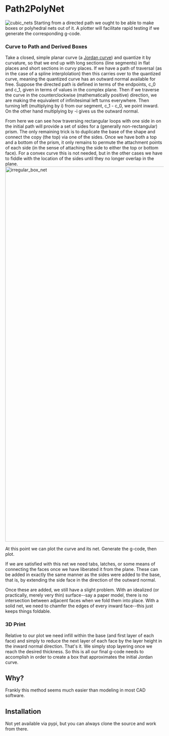 # Path2PolyNet
![cubic_nets](https://github.com/egoughnour/path2polynet/assets/457471/da531e7c-affe-4c33-8119-f4e6573b16bf)
Starting from a directed path we ought to be able to make boxes or polyhedral nets out of it.  A plotter will facilitate rapid testing if we generate the corresponding g-code. 

### Curve to Path and Derived Boxes
Take a closed, simple planar curve (a [Jordan curve](https://en.wikipedia.org/wiki/Curve#Jordan)) and quantize it by curvature, so that we end up with long sections (line segments) in flat places and short sections in curvy places.
If we have a path of traversal (as in the case of a spline interplolation) then this carries over to the quantized curve, meaning the quantized curve has an outward normal available for free.
Suppose the directed path is defined in terms of the endpoints, c_0 and c_1, given in terms of values in the complex plane.  Then if we traverse the curve in the counterclockwise (mathematically positive) direction, we are making the equivalent of infinitesimal left turns everywhere.
Then turning left (multiplying by i) from our segment, c_1 - c_0, we point inward.  On the other hand multiplying by -i gives us the outward normal.

From here we can see how traversing rectangular loops with one side in on the initial path will provide a set of sides for a (generally non-rectangular) prism.  The only remaining trick is to duplicate the base of the shape and connect the copy (the top) via one of the sides.
Once we have both a top and a bottom of the prism, it only remains to permute the attachment points of each side (in the sense of attaching the side to either the top or bottom face).
For a convex curve this is not needed, but in the other cases we have to fiddle with the location of the sides until they no longer overlap in the plane.
<img width="1189" alt="irregular_box_net" src="https://github.com/egoughnour/path2polynet/assets/457471/6dd98a82-2999-4e62-8349-979fe441ffbd">

At this point we can plot the curve and its net.  Generate the g-code, then plot.

If we are satisfied with this net we need tabs, latches, or some means of connecting the faces once we have liberated it from the plane.
These can be added in exactly the same manner as the sides were added to the base, that is, by extending the side face in the direction of the outward normal.

Once these are added, we still have a slight problem.  With an idealized (or practically, merely very thin) surface--say a paper model, there is no intersection between adjacent faces when we fold them into place.
With a solid net, we need to chamfer the edges of every inward face--this just keeps things foldable.

### 3D Print

Relative to our plot we need infill within the base (and first layer of each face) and simply to reduce the next layer of each face by the layer height in the inward normal direction.
That's it. We simply stop layering once we reach the desired thickness.
So this is all our final g-code needs to accomplish in order to create a box that approximates the initial Jordan curve.

## Why?

Frankly this method seems much easier than modeling in most CAD software.

## Installation
Not yet available via pypi, but you can always clone the source and work from there.
